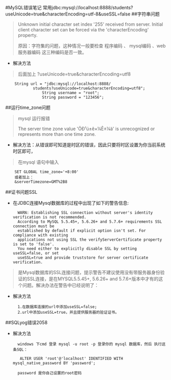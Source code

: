 #MySQL错误笔记
		常用jdbc:mysql://localhost:8888/students?useUnicode=true&characterEncoding=utf-8&useSSL=false
##字符串问题

> Unknown initial character set index '255' received from server. Initial client character set can be forced via the 'characterEncoding' property.
> 
> 原因：字符集的问题，这种情况一般要检查 程序编码 、 mysql编码 、web服务器编码 这三种编码是否一致。

* 解决方法
> 后面加上 ?useUnicode=true&characterEncoding=utf8

		String url = "jdbc:mysql://localhost:8888/
				students?useUnicode=true&characterEncoding=utf8";
					String username = "root";
					String password = "123456";

##运行time_zone问题

>mysql 运行报错
>
>The server time zone value 'ÖÐ¹ú±ê×¼Ê±¼ä' is unrecognized or represents more than one time zone.

* 解决方法：从错误即可知道是时区的错误，因此只要将时区设置为你当前系统时区即可，
> 在mysql 语句中输入
> 
		SET GLOBAL time_zone='+8:00'   
		或者加上：
  		&serverTimezone=GMT%2B8
##证书问题SSL
* 在JDBC连接Mysql数据库的过程中出现了如下的警告信息:


		WARN: Establishing SSL connection without server's identity verification is not recommended.  
		According to MySQL 5.5.45+, 5.6.26+ and 5.7.6+ requirements SSL connection must be       
		established by default if explicit option isn't set. For compliance with existing   
		applications not using SSL the verifyServerCertificate property is set to 'false'. 
		You need either to explicitly disable SSL by setting useSSL=false, or set 
 		useSSL=true and provide truststore for server certificate verification.

>是Mysql数据库的SSL连接问题，提示警告不建议使用没有带服务器身份验证的SSL连接，是在MYSQL5.5.45+, 5.6.26+ and 5.7.6+版本中才有的这个问题。解决办法在警告中已经说明了：

* 解决方法  

		1.在数据库连接的url中添加useSSL=false;  
		2.url中添加useSSL=true，并且提供服务器的验证证书。

##SQLyog错误2058
* 解决方法
		
		windows 下cmd 登录 mysql -u root -p 登录你的 mysql 数据库，然后 执行这条SQL：
		
		 ALTER USER 'root'@'localhost' IDENTIFIED WITH mysql_native_password BY 'password';
		
		password 是你自己设置的root密码

